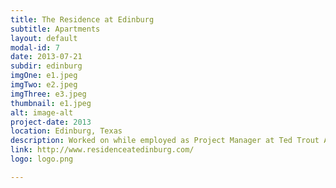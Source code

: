 ```yaml
---
title: The Residence at Edinburg
subtitle: Apartments
layout: default
modal-id: 7
date: 2013-07-21
subdir: edinburg
imgOne: e1.jpeg
imgTwo: e2.jpeg
imgThree: e3.jpeg
thumbnail: e1.jpeg
alt: image-alt
project-date: 2013
location: Edinburg, Texas
description: Worked on while employed as Project Manager at Ted Trout Architects and Associates, LTD.
link: http://www.residenceatedinburg.com/
logo: logo.png

---
```


